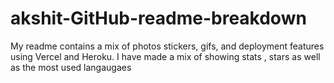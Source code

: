 # akshit-GitHub-readme-breakdown
My readme contains a mix of photos stickers, gifs, and deployment features using Vercel and Heroku. I have made a mix of showing stats , stars as well as the most used langaugaes
